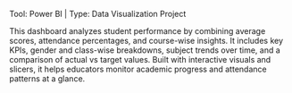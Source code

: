 Tool: Power BI | Type: Data Visualization Project

This dashboard analyzes student performance by combining average scores, attendance percentages, and course-wise insights.
It includes key KPIs, gender and class-wise breakdowns, subject trends over time, and a comparison of actual vs target values. 
Built with interactive visuals and slicers, it helps educators monitor academic progress and attendance patterns at a glance.

